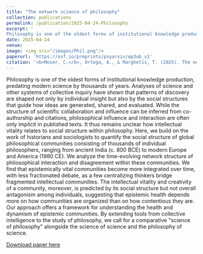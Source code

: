 ```yaml
---
title: "The network science of philosophy"
collection: publications
permalink: /publication/2025-04-24-Philosophy
excerpt: '
Philosophy is one of the oldest forms of institutional knowledge production, predating modern science by thousands of years. Analyses of science and other systems of collective inquiry have shown that patterns of discovery are shaped not only by individual insight but also by the social structures that guide how ideas are generated, shared, and evaluated. While the structure of scientific collaboration and influence can be inferred from co-authorship and citations, philosophical influence and interaction are often only implicit in published texts. It thus remains unclear how intellectual vitality relates to social structure within philosophy. Here, we build on the work of historians and sociologists to quantify the social structure of global philosophical communities consisting of thousands of individual philosophers, ranging from ancient India (c. 800 BCE) to modern Europe and America (1980 CE). We analyze the time-evolving network structure of philosophical interaction and disagreement within these communities. We find that epistemically vital communities become more integrated over time, with less fractionated debate, as a few centralizing thinkers bridge fragmented intellectual communities. The intellectual vitality and creativity of a community, moreover, is predicted by its social structure but not overall antagonism among individuals, suggesting that epistemic health depends more on how communities are organized than on how contentious they are. Our approach offers a framework for understanding the health and dynamism of epistemic communities. By extending tools from collective intelligence to the study of philosophy, we call for a comparative "science of philosophy" alongside the science of science and the philosophy of science.'
date: 2025-04-24
venue: 
image: <img src="/images/Phil.png"/>
paperurl: 'https://osf.io/preprints/psyarxiv/ep3ub_v1'
citation: '<b>Moser, C.</b>, Ortega, A., & Marghetis, T. (2025). The network science of philosophy.'
---
```

Philosophy is one of the oldest forms of institutional knowledge production, predating modern science by thousands of years. Analyses of science and other systems of collective inquiry have shown that patterns of discovery are shaped not only by individual insight but also by the social structures that guide how ideas are generated, shared, and evaluated. While the structure of scientific collaboration and influence can be inferred from co-authorship and citations, philosophical influence and interaction are often only implicit in published texts. It thus remains unclear how intellectual vitality relates to social structure within philosophy. Here, we build on the work of historians and sociologists to quantify the social structure of global philosophical communities consisting of thousands of individual philosophers, ranging from ancient India (c. 800 BCE) to modern Europe and America (1980 CE). We analyze the time-evolving network structure of philosophical interaction and disagreement within these communities. We find that epistemically vital communities become more integrated over time, with less fractionated debate, as a few centralizing thinkers bridge fragmented intellectual communities. The intellectual vitality and creativity of a community, moreover, is predicted by its social structure but not overall antagonism among individuals, suggesting that epistemic health depends more on how communities are organized than on how contentious they are. Our approach offers a framework for understanding the health and dynamism of epistemic communities. By extending tools from collective intelligence to the study of philosophy, we call for a comparative "science of philosophy" alongside the science of science and the philosophy of science. 

[Download paper here](http://culturologies.co/files/NetworksPhilosophy.pdf)